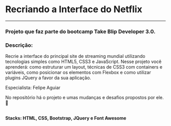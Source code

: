 # Recriando a Interface do Netflix 

___

### Projeto que faz parte do bootcamp Take Blip Developer 3.0. 


### Descrição: 


Recrie a interface do principal site de streaming mundial utilizando tecnologias simples como HTML5, CSS3 e JavaScript. Nesse projeto você aprenderá: como estruturar um layout, técnicas de CSS3 com containers e variáveis, como posicionar os elementos com Flexbox e como utilizar plugins JQuery a favor da sua aplicação.

Especialista: Felipe Aguiar 

No repositório há o projeto e umas mudanças e desafios propostos por ele. 🎥
<br><br>

<b>Stacks: HTML, CSS, Bootstrap, JQuery e Font Awesome</b>
